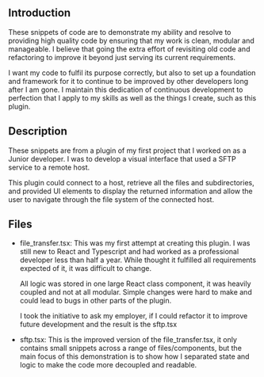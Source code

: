 ## Introduction
These snippets of code are to demonstrate my ability and resolve to providing high quality code by ensuring that my work is clean, modular and manageable. I believe that going the extra effort of revisiting old code and refactoring to improve it beyond just serving its current requirements. 

I want my code to fulfil its purpose correctly, but also to set up a foundation and framework for it to continue to be improved by other developers long after I am gone. I maintain this dedication of continuous development to perfection that I apply to my skills as well as the things I create, such as this plugin.

## Description
These snippets are from a plugin of my first project that I worked on as a Junior developer. I was to develop a visual interface that used a SFTP service to a remote host.

This plugin could connect to a host, retrieve all the files and subdirectories, and provided UI elements to display the returned information and allow the user to navigate through the file system of the connected host.

## Files
- file_transfer.tsx:
	This was my first attempt at creating this plugin. I was still new to React and 
	Typescript and had worked as a professional developer less than half a year. 
	While thought it fulfilled all requirements expected of it, it was difficult to 
	change.
	
	All logic was stored in one large React class component, it was heavily coupled and not 
	at all modular. Simple changes were hard to make and could lead to bugs in other 
	parts of the plugin.
	
	I took the initiative to ask my employer, if I could refactor it to improve 
	future development and the result is the sftp.tsx

- sftp.tsx:
	This is the improved version of the file_transfer.tsx, it only contains small 
	snippets across a range of files/components, but the main focus of this 
	demonstration is to show how I separated state and logic to make the code more decoupled and readable.
